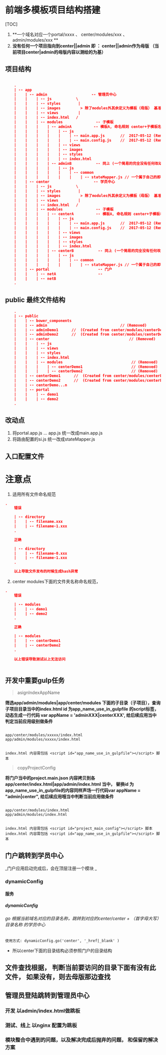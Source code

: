 
# 前端多模板项目结构搭建

[TOC]

1. **一个域名对应一个portal/xxxx 、 center/modules/xxx 、 admin/modules/xxx **
2. **没有任何一个项目指向到center||admin 即 ： center||admin作为母版 （当前项目center|admin的母版内容以测绘的为基）**


## 项目结构


````json

    .
    | -- app
    |    | -- admin                    -- 管理员中心
    |    |    | -- js           \
    |    |    | -- styles        |
    |    |    | -- images         > 除了modules外其余定义为模板（母版） 基准
    |    |    | -- views         |
    |    |    | -- index.html   /
    |    |    | -- modules               -- 子模板
    |    |    |    | -- adminA          -- 模板A, 命名规则 center+子模板名称
    |    |    |    |    | -- js
    |    |    |    |    |    | -- main.app.js       //  2017-05-12 (Removed) 使用 admin/js/main.app.js 统一维护
    |    |    |    |    |    | -- main.config.js    //  2017-05-12 (Removed) 使用 admin/js/main.config.js 统一维护
    |    |    |    |    | -- views
    |    |    |    |    | -- images
    |    |    |    |    | -- styles
    |    |    |    |    | -- index.html
    |    |    |    | -- adminB           -- 同上 (一个简易的完全没有任何改动的，在开发的时候结构必须是这样)
    |    |    |    |    | -- js
	|    |    |    |    |    | -- common
    |    |    |    |    |    |    | -- stateMapper.js // 一个属于自己的即使是空的stateMapper
    |    | -- center                    -- 学员中心
    |    |    | -- js           \
    |    |    | -- styles        |
    |    |    | -- images         > 除了modules外其余定义为模板（母版） 基准
    |    |    | -- views         |
    |    |    | -- index.html   /
    |    |    | -- modules               -- 子模板
    |    |    |    | -- centerA          -- 模板A, 命名规则 center+子模板名称
    |    |    |    |    | -- js
    |    |    |    |    |    | -- main.app.js       //  2017-05-12 (Removed) 使用 center/js/main.app.js 统一维护
    |    |    |    |    |    | -- main.config.js    //  2017-05-12 (Removed) 使用 center/js/main.config.js 统一维护
    |    |    |    |    | -- views
    |    |    |    |    | -- images
    |    |    |    |    | -- styles
    |    |    |    |    | -- index.html
    |    |    |    | -- centerB           -- 同上 (一个简易的完全没有任何改动的，在开发的时候结构必须是这样)
    |    |    |    |    | -- js
	|    |    |    |    |    | -- common
    |    |    |    |    |    |    | -- stateMapper.js // 一个属于自己的即使是空的stateMapper
    |    | -- portal                      -- 门户
    |    |    | -- netA                   --
    |    |    | -- netB
    .

````

## public 最终文件结构


````json
    .
    | -- public
    |    | -- bower_components
    |    | -- admin									// (Removed)
    |    | -- adminDemo1      //  (Created from center/modules/centerDemo1)
    |    | -- adminDemo2      //  (Created from center/modules/centerDemo2)
    |    | -- center									// (Removed)
    |    |    | -- js
    |    |    | -- views
    |    |    | -- styles
    |    |    | -- index.html
    |    |    | -- modules                               // (Removed)
    |    |    |    | -- centerDemo1                      // (Removed)
    |    |    |    | -- centerDemo2                      // (Removed)
    |    | -- centerDemo1      //  (Created from center/modules/centerDemo1)
    |    | -- centerDemo2      //  (Created from center/modules/centerDemo2)
    |    | -- centerDemo...n
    |    | -- portal
    |    |    | -- demo1
    |    |    | -- demo2
    .
````

## 改动点

1. 将portal.app.js ... app.js 统一改成main.app.js
2. 将路由配置的si.js 统一改成stateMapper.js

## 入口配置文件

# 注意点

1. 适用所有文件命名规范

````json
.
    错误

    | -- directory
    |    | -- filename.xxx
    |    | -- filename-1.xxx
    .

    正确

    | -- directory
    |    | -- filename-0.xxx
    |    | -- filename-1.xxx
    .

    以上导致文件发布的时候生成hash异常

````

2. center  modules下面的文件夹名称命名规范，

````json
.
    错误

    | -- modules
    |    | -- demo1
    |    | -- demo2
    .

    正确

    | -- modules
    |    | -- centerDemo1
    |    | -- centerDemo2
    .
    
    以上错误导致测试以上无法访问
    
````

## 开发中重要gulp任务




> asignIndexAppName

  **筛选app/admin/modules|app/center/modules 下面的子目录（子项目），查询子项目目录当中的index.html id 为app_name_use_in_gulpfile 的script标签， 动态生成一行代码 var appName = 'adminXXX|centerXXX', 给后续应用当中判定当前应用级别做条件**

````

app/center/modules/xxxxx/index.html
app/admin/modules/xxxxx/index.html


index.html 内容需包括 <script id="app_name_use_in_gulpfile"></script> 脚本

````

> copyProjectConfig

**将门户当中的project.main.json 内容拷贝到各app/center/index.html|app/admin/index.html 当中， 替换id
为app_name_use_in_gulpfile的内容同样声场一行代码var appName = "admin|center", 给后续应用哦当中判断当前应用做条件**

````

app/center/modules/index.html
app/admin/modules/index.html


index.html 内容需包括 <script id="project_main_config"></script> 脚本
index.html 内容需包括 <script id="app_name_use_in_gulpfile"></script> 脚本

````

## 门户跳转到学员中心

_门户应用启动完成后，会在顶层注册一个模块 _

### dynamicConfig

#### 服务

##### dynamicConfig

###### go 根据当前域名对应的目录名称，跳转到对应的center/center + （首字母大写）目录名称 的学员中心

`使用方式: dynamicConfig.go('center', '_href|_blank' )`

* 所以center下面的目录结构必须参照门户的目录结构


## 文件查找根据， 判断当前要访问的目录下面有没有此文件， 如果没有，则去母版那边查找


## 管理员登陆跳转到管理员中心

### 开发 以admin/index.html做跳板

### 测试、线上 以nginx 配置为跳板


### 模块整合中遇到的问题，以及解决完成后抛弃的问题， 和保留的解决方案

